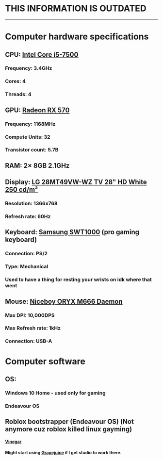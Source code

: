 # THIS INFORMATION IS OUTDATED
---
# Computer hardware specifications
## CPU: [Intel Core i5-7500](https://ark.intel.com/content/www/us/en/ark/products/97123/intel-core-i5-7500-processor-6m-cache-up-to-3-80-ghz.html)
### Frequency: 3.4GHz
### Cores: 4
### Threads: 4
## GPU: [Radeon RX 570](https://www.amd.com/en/support/graphics/radeon-500-series/radeon-rx-500-series/radeon-rx-570)
### Frequency: 1168MHz
### Compute Units: 32
### Transistor count: 5.7B
## RAM: 2× 8GB 2.1GHz
## Display: [LG 28MT49VW-WZ TV 28" HD White 250 cd/m²](https://icecat.biz/us/p/lg/28mt49vw-wz/tvs-8806084437853-28mt49vw-wz-36519818.html)
### Resolution: 1366x768
### Refresh rate: 60Hz
## Keyboard: [Samsung SWT1000](https://www.czc.cz/samsung-swt1000-ps-2-cz-cerno-stribrna/37513/produkt) (pro gaming keyboard)
### Connection: PS/2
### Type: Mechanical
### Used to have a thing for resting your wrists on idk where that went
## Mouse: [Niceboy ORYX M666 Daemon](https://niceboy.eu/en/product/oryx-m666-daemon#parameters)
### Max DPI: 10,000DPS
### Max Refresh rate: 1kHz
### Connection: USB-A
# Computer software
## OS:
### Windows 10 Home - used only for gaming
### Endeavour OS
## Roblox bootstrapper (Endeavour OS) (Not anymore cuz roblox killed linux gayming)
#### [Vinegar](https://flathub.org/apps/org.vinegarhq.Vinegar)
#### Might start using [Grapejuice](https://flathub.org/apps/net.brinkervii.grapejuice) if I get studio to work there.
